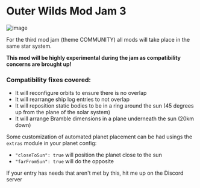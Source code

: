 # Outer Wilds Mod Jam 3

![image](https://github.com/xen-42/ow-mod-jam-3-base/assets/22628069/0e02d50e-1653-47eb-991c-85f4143d8d42)

For the third mod jam (theme COMMUNITY) all mods will take place in the same star system.

**This mod will be highly experimental during the jam as compatibility concerns are brought up!**

### Compatibility fixes covered:
- It will reconfigure orbits to ensure there is no overlap
- It will rearrange ship log entries to not overlap
- It will reposition static bodies to be in a ring around the sun (45 degrees up from the plane of the solar system)
- It will arrange Bramble dimensions in a plane underneath the sun (20km down)

Some customization of automated planet placement can be had usings the `extras` module in your planet config:
- `"closeToSun": true` will position the planet close to the sun
- `"farFromSun": true` will do the opposite

If your entry has needs that aren't met by this, hit me up on the Discord server
